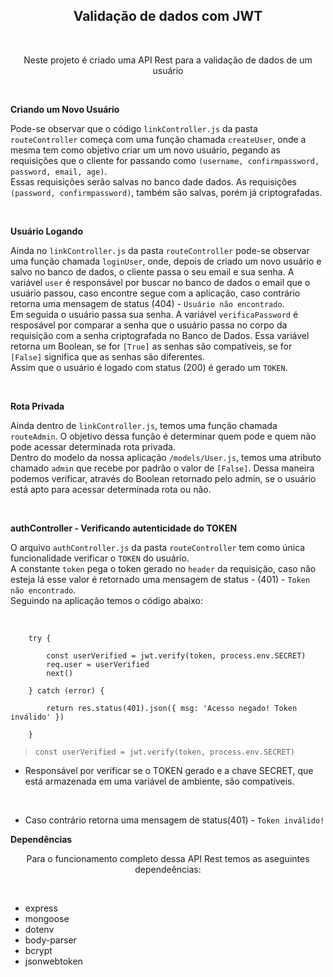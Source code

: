 <h2 align='center'> Validação de dados com JWT </h2>

<br>

<p align='center'> Neste projeto é criado uma API Rest para a validação de dados de um usuário </p>

<br>

**Criando um Novo Usuário**

Pode-se observar que o código `linkController.js` da pasta `routeController` começa com uma função chamada `createUser`, onde a mesma tem como objetivo criar um um novo usuário, pegando as requisições que o cliente for passando como `(username, confirmpassword, password, email, age)`. <br>
Essas requisições serão salvas no banco dade dados. As requisições `(password, confirmpassword)`, também são salvas, porém já criptografadas.

<br>

**Usuário Logando**

Ainda no `linkController.js` da pasta `routeController` pode-se observar uma função chamada `loginUser`, onde, depois de criado um novo usuário e salvo no banco de dados, o cliente passa o seu email e sua senha. A variável `user` é responsável por buscar no banco de dados o email que o usuário passou, caso encontre segue com a aplicação, caso contrário retorna uma mensagem de status (404) - `Usuário não encontrado`. <br>
Em seguida o usuário passa sua senha. A variável `verificaPassword` é resposável por comparar a senha que o usuário passa no corpo da requisição com a senha criptografada no Banco de Dados. Essa variável retorna um Boolean, se for `[True]` as senhas são compatíveis, se for `[False]` significa que as senhas são diferentes.<br>
Assim que o usuário é logado com status (200) é gerado um `TOKEN`.

<br>

**Rota Privada**

Ainda dentro de  `linkController.js`, temos uma função chamada `routeAdmin`. O objetivo dessa função é determinar quem pode e quem não pode acessar determinada rota privada.<br>
Dentro do modelo da nossa aplicação `/models/User.js`, temos uma atributo chamado `admin` que recebe por padrão o valor de `[False]`. Dessa maneira podemos verificar, através do Boolean retornado pelo admin, se o usuário está apto para acessar determinada rota ou não.

<br>

**authController - Verificando autenticidade do TOKEN**

O arquivo `authController.js` da pasta `routeController` tem como única funcionalidade verificar o `TOKEN` do usuário.<br>
A constante `token` pega o token gerado no `header` da requisição, caso não esteja lá esse valor é retornado uma mensagem de status - (401) - `Token não encontrado`.<br>
Seguindo na aplicação temos o código abaixo:<br><br>

``` 

    try {
        
        const userVerified = jwt.verify(token, process.env.SECRET)
        req.user = userVerified
        next()

    } catch (error) {
     
        return res.status(401).json({ msg: 'Acesso negado! Token inválido' })

    }

```

>` const userVerified = jwt.verify(token, process.env.SECRET) `

- Responsável por verificar se o TOKEN gerado e a chave SECRET, que está armazenada em uma variável de ambiente, são compatíveis.

<br>

- Caso contrário retorna uma mensagem de status(401) - `Token inválido!`

**Dependências**

<p align='center'>Para o funcionamento completo dessa API Rest temos as aseguintes dependeências:</p>

 <br>

- express
- mongoose
- dotenv
- body-parser
- bcrypt
- jsonwebtoken
